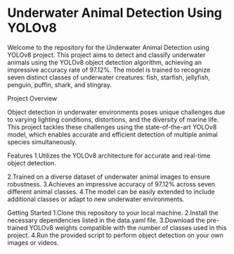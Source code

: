 # Underwater Animal Detection Using YOLOv8

Welcome to the repository for the Underwater Animal Detection using YOLOv8 project. This project aims to detect and classify underwater animals using the YOLOv8 object detection algorithm, achieving an impressive accuracy rate of 97.12%. The model is trained to recognize seven distinct classes of underwater creatures: fish, starfish, jellyfish, penguin, puffin, shark, and stingray.

Project Overview

Object detection in underwater environments poses unique challenges due to varying lighting conditions, distortions, and the diversity of marine life. This project tackles these challenges using the state-of-the-art YOLOv8 model, which enables accurate and efficient detection of multiple animal species simultaneously.

Features
1.Utilizes the YOLOv8 architecture for accurate and real-time object detection.

2.Trained on a diverse dataset of underwater animal images to ensure robustness.
3.Achieves an impressive accuracy of 97.12% across seven different animal classes.
4.The model can be easily extended to include additional classes or adapt to new underwater environments.

Getting Started
1.Clone this repository to your local machine.
2.Install the necessary dependencies listed in the data.yaml file.
3.Download the pre-trained YOLOv8 weights compatible with the number of classes used in this project.
4.Run the provided script to perform object detection on your own images or videos.
